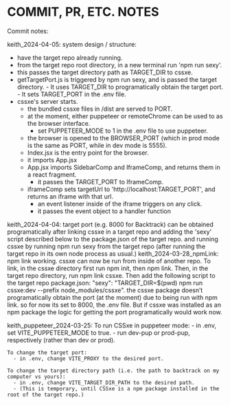 # COMMIT, PR, ETC. NOTES

Commit notes:

  keith_2024-04-05:
   system design / structure:
   - have the target repo already running.
   - from the target repo root directory, in a new terminal run 'npm run sexy'.
   - this passes the target directory path as TARGET_DIR to cssxe.
   - getTargetPort.js is triggered by npm run sexy, and is passed the target directory.
    -  It uses TARGET_DIR to programatically obtain the target port.
    -  It sets TARGET_PORT in the .env file.
  - cssxe's server starts.
    - the bundled cssxe files in /dist are served to PORT.
    - at the moment, either puppeteer or remoteChrome can be used to as the browser interface.
      - set PUPPETEER_MODE to 1 in the .env file to use puppeteer.
    - the browser is opened to the BROWSER_PORT (which in prod mode is the same as PORT, while in dev mode is 5555).
    - Index.jsx is the entry point for the browser.
    - it imports App.jsx
    - App.jsx imports SidebarComp and IframeComp, and returns them in a react fragment.
      - it passes the TARGET_PORT to IframeComp.
    - iframeComp sets targetUrl to 'http://localhost:TARGET_PORT', and returns an iframe with that url.
      - an event listener inside of the iframe triggers on any click.
      - it passes the event object to a handler function


  keith_2024-04-04:
    target port (e.g. 8000 for Backtrack) can be obtained programatically
    after linking cssxe in a target repo and adding the 'sexy' script described below to the package.json of the target repo.
    and running cssxe by running npm run sexy from the target repo (after running the target repo in its own node process as usual.)
  keith_2024-03-28_npmLink:
    npm link working.
    cssxe can now be run from inside of another repo.
    To link, in the cssxe directory first run npm init, then npm link.
    Then, in the target repo directory, run npm link cssxe.
    Then add the following script to the target repo package.json:
      "sexy": "TARGET_DIR=$(pwd) npm run cssxe:dev --prefix node_modules/cssxe".
    the cssxe package doesn’t programatically obtain the port (at the moment) due to being run with npm link. so for now its set to 8000, the .env file. But if cssxe was installed as an npm package the logic for getting the port programatically would work now.

  keith_puppeteer_2024-03-25:
    To run CSSxe in puppeteer mode:
      - in .env, set VITE_PUPPETEER_MODE to true.
      - run dev-pup or prod-pup, respectively (rather than dev or prod).

    To change the target port:
      - in .env, change VITE_PROXY to the desired port.

    To change the target directory path (i.e. the path to backtrack on my computer vs yours):
      - in .env, change VITE_TARGET_DIR_PATH to the desired path.
      - (This is temporary, until CSSxe is a npm package installed in the root of the target repo.)
